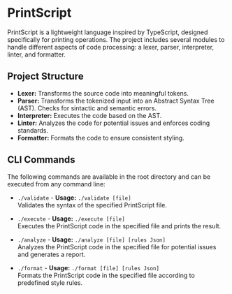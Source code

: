 # PrintScript

PrintScript is a lightweight language inspired by TypeScript, designed specifically for printing operations. The project includes several modules to handle different aspects of code processing: a lexer, parser, interpreter, linter, and formatter. 

## Project Structure

- **Lexer:** Transforms the source code into meaningful tokens.
- **Parser:** Transforms the tokenized input into an Abstract Syntax Tree (AST). Checks for sintactic and semantic errors.
- **Interpreter:** Executes the code based on the AST.
- **Linter:** Analyzes the code for potential issues and enforces coding standards.
- **Formatter:** Formats the code to ensure consistent styling.

## CLI Commands

The following commands are available in the root directory and can be executed from any command line:

- `./validate` - **Usage:** `./validate [file]`  
  Validates the syntax of the specified PrintScript file. 

- `./execute` - **Usage:** `./execute [file]`  
  Executes the PrintScript code in the specified file and prints the result.

- `./analyze` - **Usage:** `./analyze [file] [rules Json]`  
  Analyzes the PrintScript code in the specified file for potential issues and generates a report.

- `./format` - **Usage:** `./format [file] [rules Json]`  
  Formats the PrintScript code in the specified file according to predefined style rules.
